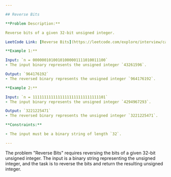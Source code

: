 ```yaml
---

## Reverse Bits

**Problem Description:**

Reverse bits of a given 32-bit unsigned integer.

LeetCode Link: [Reverse Bits](https://leetcode.com/explore/interview/card/top-interview-questions-easy/99/others/648/)

**Example 1:**

Input: `n = 00000010100101000001111010011100`
- The input binary represents the unsigned integer `43261596`.

Output: `964176192`
- The reversed binary represents the unsigned integer `964176192`.

**Example 2:**

Input: `n = 11111111111111111111111111111101`
- The input binary represents the unsigned integer `4294967293`.

Output: `3221225471`
- The reversed binary represents the unsigned integer `3221225471`.

**Constraints:**

- The input must be a binary string of length `32`.

---
```


The problem "Reverse Bits" requires reversing the bits of a given 32-bit unsigned integer. The input is a binary string representing the unsigned integer, and the task is to reverse the bits and return the resulting unsigned integer.
